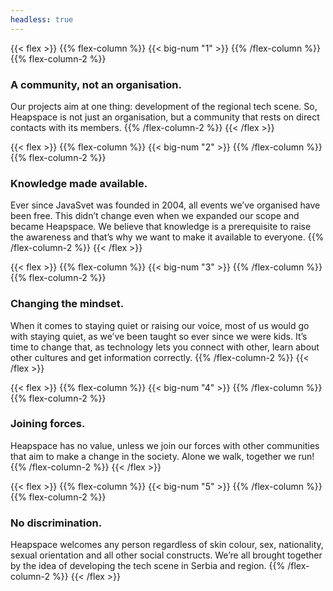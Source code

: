 ```yaml
---
headless: true
---
```


{{< flex >}}
{{% flex-column %}}
  {{< big-num "1" >}}
{{% /flex-column %}}
{{% flex-column-2 %}}
### A community, not an organisation.

Our projects aim at one thing: development of the regional tech scene. So, Heapspace is not just an organisation, but a community that rests on direct contacts with its members.
{{% /flex-column-2 %}}
{{< /flex >}}


{{< flex >}}
{{% flex-column %}}
  {{< big-num "2" >}}
{{% /flex-column %}}
{{% flex-column-2 %}}
### Knowledge made available.

Ever since JavaSvet was founded in 2004, all events we’ve organised have been free. This didn’t change even when we expanded our scope and became Heapspace. We believe that knowledge is a prerequisite to raise the awareness and that’s why we want to make it available to everyone.
{{% /flex-column-2 %}}
{{< /flex >}}


{{< flex >}}
{{% flex-column %}}
  {{< big-num "3" >}}
{{% /flex-column %}}
{{% flex-column-2 %}}
### Changing the mindset.

When it comes to staying quiet or raising our voice, most of us would go with staying quiet, as we’ve been taught so ever since we were kids. It’s time to change that, as technology lets you connect with other, learn about other cultures and get information correctly.
{{% /flex-column-2 %}}
{{< /flex >}}


{{< flex >}}
{{% flex-column %}}
  {{< big-num "4" >}}
{{% /flex-column %}}
{{% flex-column-2 %}}
### Joining forces.

Heapspace has no value, unless we join our forces with other communities that aim to make a change in the society. Alone we walk, together we run!
{{% /flex-column-2 %}}
{{< /flex >}}


{{< flex >}}
{{% flex-column %}}
  {{< big-num "5" >}}
{{% /flex-column %}}
{{% flex-column-2 %}}
### No discrimination.

Heapspace welcomes any person regardless of skin colour, sex, nationality, sexual orientation and all other social constructs. We’re all brought together by the idea of developing the tech scene in Serbia and region.
{{% /flex-column-2 %}}
{{< /flex >}}
